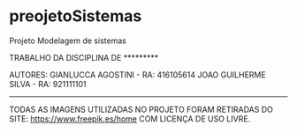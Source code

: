 # preojetoSistemas
Projeto Modelagem de sistemas

TRABALHO DA DISCIPLINA DE *********

AUTORES: GIANLUCCA AGOSTINI - RA: 416105614
	JOAO GUILHERME SILVA - RA: 921111101

------------------------------------------------------

TODAS AS IMAGENS UTILIZADAS NO PROJETO FORAM RETIRADAS DO SITE: https://www.freepik.es/home
COM LICENÇA DE USO LIVRE.